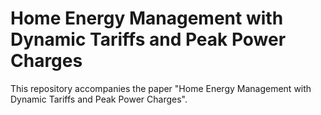 # Home Energy Management with Dynamic Tariffs and Peak Power Charges

This repository accompanies the paper "Home Energy Management with Dynamic Tariffs and Peak Power Charges".
